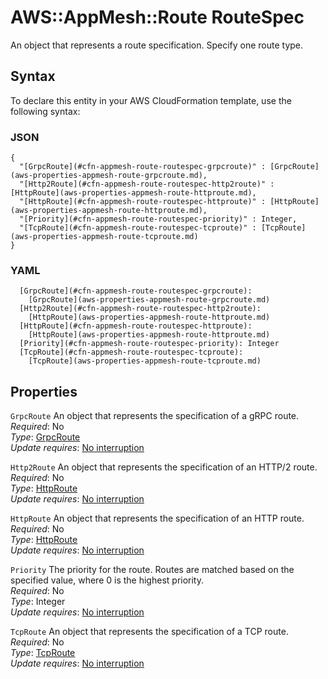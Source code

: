 # AWS::AppMesh::Route RouteSpec<a name="aws-properties-appmesh-route-routespec"></a>

An object that represents a route specification\. Specify one route type\.

## Syntax<a name="aws-properties-appmesh-route-routespec-syntax"></a>

To declare this entity in your AWS CloudFormation template, use the following syntax:

### JSON<a name="aws-properties-appmesh-route-routespec-syntax.json"></a>

```
{
  "[GrpcRoute](#cfn-appmesh-route-routespec-grpcroute)" : [GrpcRoute](aws-properties-appmesh-route-grpcroute.md),
  "[Http2Route](#cfn-appmesh-route-routespec-http2route)" : [HttpRoute](aws-properties-appmesh-route-httproute.md),
  "[HttpRoute](#cfn-appmesh-route-routespec-httproute)" : [HttpRoute](aws-properties-appmesh-route-httproute.md),
  "[Priority](#cfn-appmesh-route-routespec-priority)" : Integer,
  "[TcpRoute](#cfn-appmesh-route-routespec-tcproute)" : [TcpRoute](aws-properties-appmesh-route-tcproute.md)
}
```

### YAML<a name="aws-properties-appmesh-route-routespec-syntax.yaml"></a>

```
  [GrpcRoute](#cfn-appmesh-route-routespec-grpcroute): 
    [GrpcRoute](aws-properties-appmesh-route-grpcroute.md)
  [Http2Route](#cfn-appmesh-route-routespec-http2route): 
    [HttpRoute](aws-properties-appmesh-route-httproute.md)
  [HttpRoute](#cfn-appmesh-route-routespec-httproute): 
    [HttpRoute](aws-properties-appmesh-route-httproute.md)
  [Priority](#cfn-appmesh-route-routespec-priority): Integer
  [TcpRoute](#cfn-appmesh-route-routespec-tcproute): 
    [TcpRoute](aws-properties-appmesh-route-tcproute.md)
```

## Properties<a name="aws-properties-appmesh-route-routespec-properties"></a>

`GrpcRoute`  <a name="cfn-appmesh-route-routespec-grpcroute"></a>
An object that represents the specification of a gRPC route\.  
*Required*: No  
*Type*: [GrpcRoute](aws-properties-appmesh-route-grpcroute.md)  
*Update requires*: [No interruption](https://docs.aws.amazon.com/AWSCloudFormation/latest/UserGuide/using-cfn-updating-stacks-update-behaviors.html#update-no-interrupt)

`Http2Route`  <a name="cfn-appmesh-route-routespec-http2route"></a>
An object that represents the specification of an HTTP/2 route\.  
*Required*: No  
*Type*: [HttpRoute](aws-properties-appmesh-route-httproute.md)  
*Update requires*: [No interruption](https://docs.aws.amazon.com/AWSCloudFormation/latest/UserGuide/using-cfn-updating-stacks-update-behaviors.html#update-no-interrupt)

`HttpRoute`  <a name="cfn-appmesh-route-routespec-httproute"></a>
An object that represents the specification of an HTTP route\.  
*Required*: No  
*Type*: [HttpRoute](aws-properties-appmesh-route-httproute.md)  
*Update requires*: [No interruption](https://docs.aws.amazon.com/AWSCloudFormation/latest/UserGuide/using-cfn-updating-stacks-update-behaviors.html#update-no-interrupt)

`Priority`  <a name="cfn-appmesh-route-routespec-priority"></a>
The priority for the route\. Routes are matched based on the specified value, where 0 is the highest priority\.  
*Required*: No  
*Type*: Integer  
*Update requires*: [No interruption](https://docs.aws.amazon.com/AWSCloudFormation/latest/UserGuide/using-cfn-updating-stacks-update-behaviors.html#update-no-interrupt)

`TcpRoute`  <a name="cfn-appmesh-route-routespec-tcproute"></a>
An object that represents the specification of a TCP route\.  
*Required*: No  
*Type*: [TcpRoute](aws-properties-appmesh-route-tcproute.md)  
*Update requires*: [No interruption](https://docs.aws.amazon.com/AWSCloudFormation/latest/UserGuide/using-cfn-updating-stacks-update-behaviors.html#update-no-interrupt)